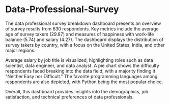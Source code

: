 # Data-Professional-Survey
The data professional survey breakdown dashboard presents an overview of survey results from 630 respondents. Key metrics include the average age of survey takers (29.87) and measures of happiness with work-life balance (5.74) and salary (4.27). The dashboard displays the distribution of survey takers by country, with a focus on the United States, India, and other major regions.

Average salary by job title is visualized, highlighting roles such as data scientist, data engineer, and data analyst. A pie chart shows the difficulty respondents faced breaking into the data field, with a majority finding it "Neither Easy nor Difficult." The favorite programming languages among respondents are also depicted, with Python being the most popular choice.

Overall, this dashboard provides insights into the demographics, job satisfaction, and technical preferences of data professionals.
